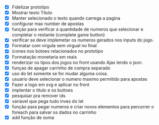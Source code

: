 - [x] Fidelizar prototipo
- [x] Mostrar texto Titulo
- [x] Manter selecionado o texto quando carrega a pagina
- [x] configurar max number de apostas 
- [x] função para verificar a quantidade de numeros que selecionar e completar o restante (complete game button)
- [x] verificar se deve implemetar os numeros gerados  nos inputs do jogo.
- [x] Formatar com virgula sem virgual no final
- [x] icones nos botoes relacionados no prototipo
- [x] Formatação monetaria em reais
- [x] renderizar os tipos dos jogos no front usando Ajax lendo o json.
- [x] funçao de apagar carrinho de compra separado
- [x] uso do let somente se for mudar alguma coisa.
- [x] usuario deve selecionar o numero maximo permitido para apostas
- [x] Fazer a logo em svg e aplicar no front
- [x] implentar o titulo e os buttoes
- [x] pesquisar pra remover ids
- [x] variavel que pega tudo inves do let
- [x] função para pegar numeros  e criar novos elementos para percorrer o foreach para salvar os dados no carrinho 
- [x] add função de soma